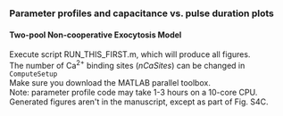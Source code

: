 ### Parameter profiles and capacitance vs. pulse duration plots
#### Two-pool Non-cooperative Exocytosis Model 
Execute script RUN_THIS_FIRST.m, which will produce all figures. <br>
The number of Ca<sup>2+</sup> binding sites (<var>nCaSites</var>) can be changed in <code>ComputeSetup</code><br>
Make sure you download the MATLAB parallel toolbox. <br>
Note: parameter profile code may take 1-3 hours on a 10-core CPU.<br>
Generated figures aren't in the manuscript, except as part of Fig. S4C. 
